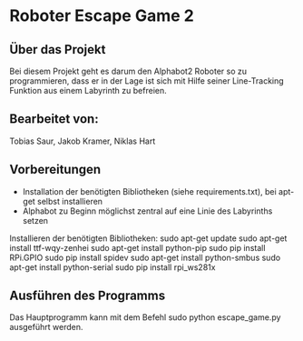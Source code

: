 # Roboter Escape Game 2



## Über das Projekt

Bei diesem Projekt geht es darum den Alphabot2 Roboter so zu programmieren, dass er in der Lage ist sich mit Hilfe seiner Line-Tracking Funktion aus einem Labyrinth zu befreien.

## Bearbeitet von:
 
 Tobias Saur, Jakob Kramer, Niklas Hart

## Vorbereitungen

- Installation der benötigten Bibliotheken (siehe requirements.txt), bei apt-get selbst installieren
- Alphabot zu Beginn möglichst zentral auf eine Linie des Labyrinths setzen

Installieren der benötigten Bibliotheken:
sudo apt-get update
sudo apt-get install ttf-wqy-zenhei
sudo apt-get install python-pip 
sudo pip install RPi.GPIO
sudo pip install spidev
sudo apt-get install python-smbus
sudo apt-get install python-serial
sudo pip install rpi_ws281x

## Ausführen des Programms

Das Hauptprogramm kann mit dem Befehl sudo python escape_game.py ausgeführt werden.
